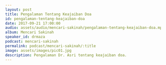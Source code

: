 ```yaml
---
layout: post
title: Pengalaman Tentang Keajaiban Doa
id: pengalaman-tentang-keajaiban-doa
date: 2017-09-21 17:00:00
audio: assets/audio/mencari-sakinah/pengalaman-tentang-keajaiban-doa.mp3
album: Mencari Sakinah
speaker_id: drmaza
podcast: mencari-sakinah
permalink: podcast/mencari-sakinah/:title
image: assets/images/pic01.jpg
description: Pengalaman Dr. Asri tentang keajaiban doa. 
--- 
```

